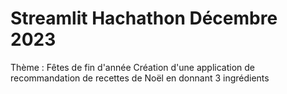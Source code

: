 # Streamlit Hachathon Décembre 2023
Thème : Fêtes de fin d'année
Création d'une application de recommandation de recettes de Noël en donnant 3 ingrédients

